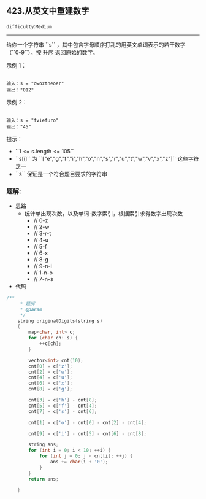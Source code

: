 ## 423.从英文中重建数字
``difficulty``:``Medium``  
<hr>
给你一个字符串 ``s`` ，其中包含字母顺序打乱的用英文单词表示的若干数字（``0-9``）。按 升序 返回原始的数字。

 

示例 1：

```

输入：s = "owoztneoer"
输出："012"

```

示例 2：

```

输入：s = "fviefuro"
输出："45"

```

 

提示：

<ul>
	<li>``1 <= s.length <= 105``</li>
	<li>``s[i]`` 为 ``["e","g","f","i","h","o","n","s","r","u","t","w","v","x","z"]`` 这些字符之一</li>
	<li>``s`` 保证是一个符合题目要求的字符串</li>
</ul>

### 题解:  
* 思路  
	*	统计单出现次数，以及单词-数字索引，根据索引求得数字出现次数
    	* // 0-z
        * // 2-w
        * // 3-r-t
        * // 4-u
        * // 5-f
        * // 6-x
        * // 8-g
        * // 9-n-i
        * // 1-n-o
        * // 7-n-s
* 代码  
```c++
/**
     * 题解
     * @param
     */
    string originalDigits(string s)
    {
        map<char, int> c;
        for (char ch: s) {
            ++c[ch];
        }

        vector<int> cnt(10);
        cnt[0] = c['z'];
        cnt[2] = c['w'];
        cnt[4] = c['u'];
        cnt[6] = c['x'];
        cnt[8] = c['g'];

        cnt[3] = c['h'] - cnt[8];
        cnt[5] = c['f'] - cnt[4];
        cnt[7] = c['s'] - cnt[6];

        cnt[1] = c['o'] - cnt[0] - cnt[2] - cnt[4];

        cnt[9] = c['i'] - cnt[5] - cnt[6] - cnt[8];

        string ans;
        for (int i = 0; i < 10; ++i) {
            for (int j = 0; j < cnt[i]; ++j) {
                ans += char(i + '0');
            }
        }
        return ans;

    }
```